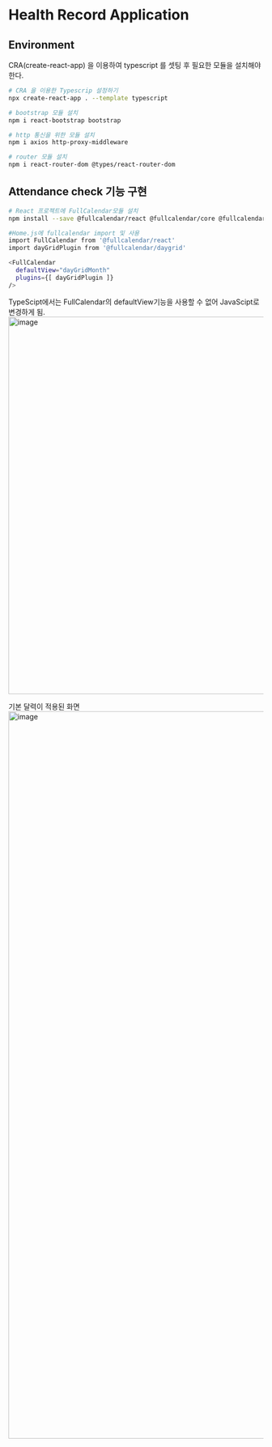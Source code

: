 # Health Record Application

## Environment

CRA(create-react-app) 을 이용하여 typescript 를 셋팅 후 필요한 모듈을 설치해야 한다. 

```sh
# CRA 을 이용한 Typescrip 설정하기
npx create-react-app . --template typescript

# bootstrap 모듈 설치
npm i react-bootstrap bootstrap

# http 통신을 위한 모듈 설치
npm i axios http-proxy-middleware

# router 모듈 설치
npm i react-router-dom @types/react-router-dom

```

## Attendance check 기능 구현

```sh
# React 프로젝트에 FullCalendar모듈 설치
npm install --save @fullcalendar/react @fullcalendar/core @fullcalendar/daygrid

```

```sh
#Home.js에 fullcalendar import 및 사용
import FullCalendar from '@fullcalendar/react'
import dayGridPlugin from '@fullcalendar/daygrid'

<FullCalendar 
  defaultView="dayGridMonth" 
  plugins={[ dayGridPlugin ]}
/>

```
TypeScipt에서는 FullCalendar의 defaultView기능을 사용할 수 없어 JavaScipt로 변경하게 됨.
<img width="746" alt="image" src="https://user-images.githubusercontent.com/104338516/173835478-6694d745-d4b1-4bdb-ae38-49605c4d81ff.png">

기본 달력이 적용된 화면
<img width="1438" alt="image" src="https://user-images.githubusercontent.com/104338516/173836625-bb5e8df4-ce87-4b57-950b-e3cd2b51180e.png">
